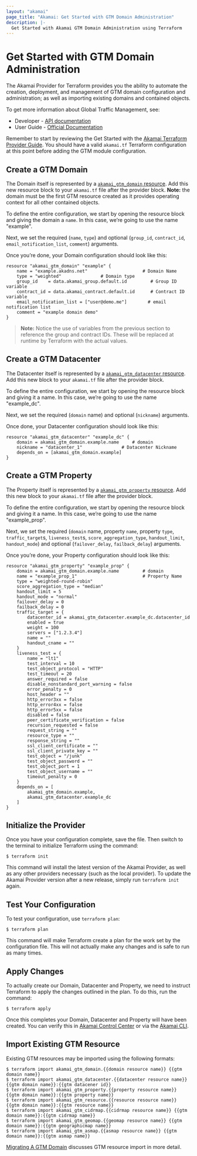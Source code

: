 ```yaml
---
layout: "akamai"
page_title: "Akamai: Get Started with GTM Domain Administration"
description: |-
  Get Started with Akamai GTM Domain Administration using Terraform
---
```


# Get Started with GTM Domain Administration

The Akamai Provider for Terraform provides you the ability to automate the creation, deployment, and management of GTM domain configuration and administration; as well as importing existing domains and contained objects.  

To get more information about Global Traffic Management, see:

* Developer - [API documentation](https://developer.akamai.com/api/web_performance/global_traffic_management/v1.html)
* User Guide - [Official Documentation](https://learn.akamai.com/en-us/products/web_performance/global_traffic_management.html)

Remember to start by reviewing the Get Started with the [Akamai Terraform Provider Guide](https://registry.terraform.io/providers/akamai/akamai/latest/docs/guides/get_started_provider). You should have a valid `akamai.tf` Terraform configuration at this point before adding the GTM module configuration.

## Create a GTM Domain

The Domain itself is represented by a [`akamai_gtm_domain` resource](../resources/gtm_domain.md). Add this new resource block to your `akamai.tf` file after the provider block. **Note:** the domain must be the first GTM resource created as it provides operating context for all other contained objects.

To define the entire configuration, we start by opening the resource block and giving the domain a `name`. In this case, we’re going to use the name "example".

Next, we set the required (`name`, `type`) and optional (`group_id`, `contract_id`, `email_notification_list`, `comment`) arguments.

Once you’re done, your Domain configuration should look like this:

```hcl
resource "akamai_gtm_domain" "example" {
	name = "example.akadns.net"                     # Domain Name
	type = "weighted"				# Domain type
	group_id    = data.akamai_group.default.id         # Group ID variable
	contract_id = data.akamai_contract.default.id      # Contract ID variable
	email_notification_list = ["user@demo.me"]        # email notification list
	comment = "example domain demo"
}
```
> **Note:** Notice the use of variables from the previous section to reference the group and contract IDs. These will be replaced at runtime by Terraform with the actual values.

## Create a GTM Datacenter

The Datacenter itself is represented by a [`akamai_gtm_datacenter` resource](../resources/gtm_datacenter.md). Add this new block to your `akamai.tf` file after the provider block.

To define the entire configuration, we start by opening the resource block and giving it a name. In this case, we’re going to use the name "example_dc".

Next, we set the required (`domain` name) and optional (`nickname`) arguments.

Once done, your Datacenter configuration should look like this:

```hcl
resource "akamai_gtm_datacenter" "example_dc" {
	domain = akamai_gtm_domain.example.name		# domain
	nickname = "datacenter_1"   			# Datacenter Nickname
	depends_on = [akamai_gtm_domain.example]
}
```

## Create a GTM Property

The Property itself is represented by a [`akamai_gtm_property` resource](../resources/gtm_property.md). Add this new block to your `akamai.tf` file after the provider block.

To define the entire configuration, we start by opening the resource block and giving it a name. In this case, we’re going to use the name "example_prop".

Next, we set the required (`domain` name, property `name`, property `type`, `traffic_target`s, `liveness_test`s, `score_aggregation_type`, `handout_limit`, `handout_mode`) and optional (`failover_delay`, `failback_delay`) arguments.

Once you’re done, your Property configuration should look like this:

```hcl
resource "akamai_gtm_property" "example_prop" {
	domain = akamai_gtm_domain.example.name         # domain
	name = "example_prop_1"                         # Property Name
	type = "weighted-round-robin"
	score_aggregation_type = "median"
	handout_limit = 5
	handout_mode = "normal"
	failover_delay = 0 
	failback_delay = 0
	traffic_target = {
		datacenter_id = akamai_gtm_datacenter.example_dc.datacenter_id
		enabled = true
		weight = 100
		servers = ["1.2.3.4"]
		name = ""
		handout_cname = ""
	}
	liveness_test = {
		name = "lt1"
		test_interval = 10
		test_object_protocol = "HTTP"
		test_timeout = 20
		answer_required = false
		disable_nonstandard_port_warning = false
		error_penalty = 0
		host_header = ""
		http_error3xx = false
		http_error4xx = false
		http_error5xx = false
		disabled = false
		peer_certificate_verification = false
		recursion_requested = false
		request_string = ""
		resource_type = ""
		response_string = ""
		ssl_client_certificate = ""
		ssl_client_private_key = ""
		test_object = "/junk"
		test_object_password = ""
		test_object_port = 1
		test_object_username = ""
		timeout_penalty = 0
	}
	depends_on = [
		akamai_gtm_domain.example,
		akamai_gtm_datacenter.example_dc
	]
}
```

## Initialize the Provider

Once you have your configuration complete, save the file. Then switch to the terminal to initialize Terraform using the command:

```
$ terraform init
```

This command will install the latest version of the Akamai Provider, as well as any other providers necessary (such as the local provider). To update the Akamai Provider version after a new release, simply run `terraform init` again.

## Test Your Configuration

To test your configuration, use `terraform plan`:

```
$ terraform plan
```

This command will make Terraform create a plan for the work set by the configuration file. This will not actually make any changes and is safe to run as many times.

## Apply Changes

To actually create our Domain, Datacenter and Property, we need to instruct Terraform to apply the changes outlined in the plan. To do this, run the command:

```
$ terraform apply
```

Once this completes your Domain, Datacenter and Property will have been created. You can verify this in [Akamai Control Center](https://control.akamai.com) or via the [Akamai CLI](https://developer.akamai.com/cli).

## Import Existing GTM Resource

Existing GTM resources may be imported using the following formats:

```
$ terraform import akamai_gtm_domain.{{domain resource name}} {{gtm domain name}}
$ terraform import akamai_gtm_datacenter.{{datacenter resource name}} {{gtm domain name}}:{{gtm datacener id}}
$ terraform import akamai_gtm_property.{{property resource name}} {{gtm domain name}}:{{gtm property name}}
$ terraform import akamai_gtm_resource.{{resource resource name}} {{gtm domain name}}:{{gtm resource name}}
$ terraform import akamai_gtm_cidrmap.{{cidrmap resource name}} {{gtm domain name}}:{{gtm cidrmap name}}
$ terraform import akamai_gtm_geomap.{{geomap resource name}} {{gtm domain name}}:{{gtm geographicmap name}}
$ terraform import akamai_gtm_asmap.{{asmap resource name}} {{gtm domain name}}:{{gtm asmap name}}
```

[Migrating A GTM Domain](../guides/faq.md#migrating-a-gtm-domain-and-contained-objects-to-terraform) discusses GTM resource import in more detail.
